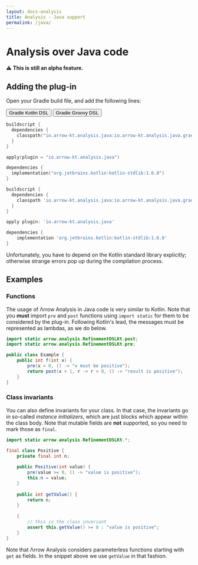```yaml
---
layout: docs-analysis
title: Analysis - Java support
permalink: /java/
---
```


# Analysis over Java code

⚠️ **This is still an alpha feature.**

## Adding the plug-in

Open your Gradle build file, and add the following lines:

<div class="setup-gradle" markdown="1">
<!-- Tab links -->
<div class="tab" markdown="1">
  <button class="tablinks" onclick="openSetup(event, 'gradle-kotlin')" id="defaultOpen" markdown="1">Gradle Kotlin DSL</button>
  <button class="tablinks" onclick="openSetup(event, 'gradle-groovy')" markdown="1">Gradle Groovy DSL</button>
</div>

<div id="gradle-kotlin" class="tabcontent" markdown="1">

```kotlin
buildscript {
  dependencies {
    classpath("io.arrow-kt.analysis.java:io.arrow-kt.analysis.java.gradle.plugin:2.0")
  }
}

apply(plugin = "io.arrow-kt.analysis.java")

dependencies {
  implementation("org.jetbrains.kotlin:kotlin-stdlib:1.6.0")
}
```

</div>

<div id="gradle-groovy" class="tabcontent" markdown="1">

```groovy
buildscript {
  dependencies {
    classpath 'io.arrow-kt.analysis.java:io.arrow-kt.analysis.java.gradle.plugin:2.0'
  }
}

apply plugin: 'io.arrow-kt.analysis.java'

dependencies {
    implementation 'org.jetbrains.kotlin:kotlin-stdlib:1.6.0'
}
```

</div>
</div>

Unfortunately, you have to depend on the Kotlin standard library explicitly; otherwise strange errors pop up during the compilation process.

## Examples

### Functions

The usage of Λrrow Analysis in Java code is very similar to Kotlin. Note that you **must** import `pre` and `post` functions using `import static` for them to be considered by the plug-in. Following Kotlin's lead, the messages must be represented as lambdas, as we do below.

```java
import static arrow.analysis.RefinementDSLKt.post;
import static arrow.analysis.RefinementDSLKt.pre;

public class Example {
    public int f(int x) {
        pre(x > 0, () -> "x must be positive");
        return post(x + 1, r -> r > 0, () -> "result is positive");
    }
}
```

### Class invariants

You can also define invariants for your class. In that case, the invariants go in so-called _instance initializers_, which are just blocks which appear within the class body. Note that mutable fields are **not** supported, so you need to mark those as `final`.

```java
import static arrow.analysis.RefinementDSLKt.*;

final class Positive {
    private final int n;
  
    public Positive(int value) {
        pre(value >= 0, () -> "value is positive");
        this.n = value;
    }
  
    public int getValue() {
        return n;
    }
  
    {
        // this is the class invariant
        assert this.getValue() >= 0 : "value is positive";
    }
}
```

Note that Λrrow Analysis considers parameterless functions starting with `get` as fields. In the snippet above we use `getValue` in that fashion.